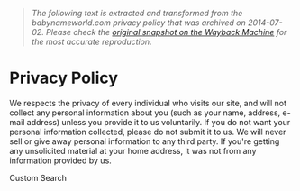 > *The following text is extracted and transformed from the babynameworld.com privacy policy that was archived on 2014-07-02. Please check the [original snapshot on the Wayback Machine](https://web.archive.org/web/20140702144614id_/http%3A//www.babynameworld.com/Privacy-Policy.html) for the most accurate reproduction.*

# Privacy Policy

We respects the privacy of every individual who visits our site, and will not collect any personal information about you (such as your name, address, e-mail address) unless you provide it to us voluntarily. If you do not want your personal information collected, please do not submit it to us. We will never sell or give away personal information to any third party. If you're getting any unsolicited material at your home address, it was not from any information provided by us.

Custom Search 
